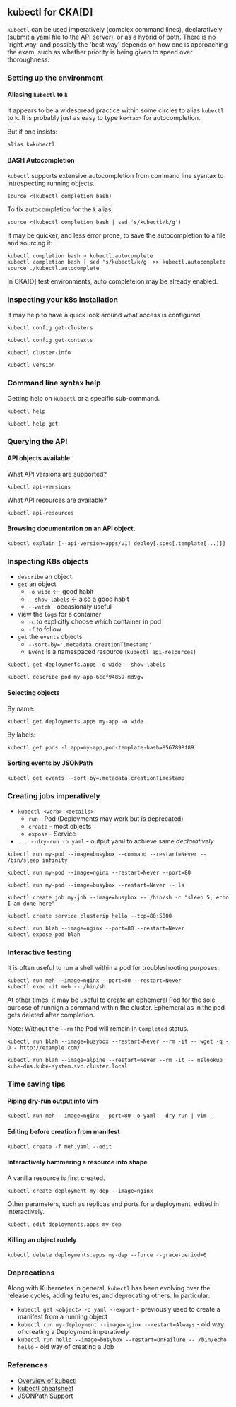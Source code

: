 ## kubectl for CKA[D]

`kubectl` can be used imperatively (complex command lines), declaratively (submit a yaml file to the API server), or as
a hybrid of both.  There is no 'right way' and possibly the 'best way' depends on how one is approaching the exam, such
as whether priority is being given to speed over thoroughness.

### Setting up the environment

#### Aliasing `kubectl` to `k`

It appears to be a widespread practice within some circles to alias `kubectl` to `k`.  It is probably just as easy to
type `ku<tab>` for autocompletion.

But if one insists:

```{text}
alias k=kubectl
```

#### BASH Autocompletion

`kubectl` supports extensive autocompletion from command line sysntax to introspecting running objects.

```{text}
source <(kubectl completion bash)
```

To fix autocompletion for the `k` alias:

```{text}
source <(kubectl completion bash | sed 's/kubectl/k/g')
```

It may be quicker, and less error prone, to save the autocompletion to a file and sourcing it:

```{text}
kubectl completion bash > kubectl.autocomplete
kubectl completion bash | sed 's/kubectl/k/g' >> kubectl.autocomplete 
source ./kubectl.autocomplete 
```

In CKA[D] test environments, auto completeion may be already enabled.

### Inspecting your k8s installation

It may help to have a quick look around what access is configured.

```{text}
kubectl config get-clusters
```

```{text}
kubectl config get-contexts
```

```{text}
kubectl cluster-info
```

```{text}
kubectl version
```

### Command line syntax help

Getting help on `kubectl` or a specific sub-command.

```{text}
kubectl help
```

```{text}
kubectl help get
```

### Querying the API

#### API objects available

What API versions are supported?

```{text}
kubectl api-versions
```

What API resources are available?

```{text}
kubectl api-resources
```

#### Browsing documentation on an API object.

```{text}
kubectl explain [--api-version=apps/v1] deploy[.spec[.template[...]]]
```

### Inspecting K8s objects

* `describe` an object
* `get` an object 
    * `-o wide` <-- good habit
    * `--show-labels` <- also a good habit
    * `--watch` - occasionaly useful
* view the `logs` for a container
    * `-c` to explicitly choose which container in pod
    * `-f` to follow
* `get` the `events` objects
    * `--sort-by='.metadata.creationTimestamp'`
    * `Event` is a namespaced resource (`kubectl api-resources`)

```{text}
kubectl get deployments.apps -o wide --show-labels
```

```{text}
kubectl describe pod my-app-6ccf94859-md9gw
```

#### Selecting objects

By name:

```{text}
kubectl get deployments.apps my-app -o wide
```

By labels:

```{text}
kubectl get pods -l app=my-app,pod-template-hash=8567898f89
```

#### Sorting events by JSONPath

```{text}
kubectl get events --sort-by=.metadata.creationTimestamp
```

### Creating jobs imperatively

* `kubectl <verb> <details>`
    * `run` - Pod (Deployments may work but is deprecated)
    * `create` - most objects
    * `expose` - Service
* `... --dry-run -o yaml` - output yaml to achieve same *declaratively*

```{text}
kubectl run my-pod --image=busybox --command --restart=Never -- /bin/sleep infinity
```

```{text}
kubectl run my-pod --image=nginx --restart=Never --port=80
```

```{text}
kubectl run my-pod --image=busybox --restart=Never -- ls
```

```{text}
kubectl create job my-job --image=busybox -- /bin/sh -c "sleep 5; echo I am done here"
```

```{text}
kubectl create service clusterip hello --tcp=80:5000
```

```{text}
kubectl run blah --image=nginx --port=80 --restart=Never
kubectl expose pod blah
```

### Interactive testing

It is often useful to run a shell within a pod for troubleshooting purposes.

```{text}
kubectl run meh --image=nginx --port=80 --restart=Never
kubectl exec -it meh -- /bin/sh
```

At other times, it may be useful to create an ephemeral Pod for the sole purpose of runnign a command within the
cluster.  Ephemeral as in the pod gets deleted after completion.

Note: Without the `--rm` the Pod will remain in `Completed` status.

```{text}
kubectl run blah --image=busybox --restart=Never --rm -it -- wget -q -O - http://example.com/
```

```{text}
kubectl run blah --image=alpine --restart=Never --rm -it -- nslookup kube-dns.kube-system.svc.cluster.local
```

### Time saving tips

#### Piping dry-run output into vim

```{text}
kubectl run meh --image=nginx --port=80 -o yaml --dry-run | vim -
```
#### Editing before creation from manifest

```{text}
kubectl create -f meh.yaml --edit
```

#### Interactively hammering a resource into shape

A vanilla resource is first created.

```{text}
kubectl create deployment my-dep --image=nginx
```

Other parameters, such as replicas and ports for a deployment, edited in interactively.

```{text}
kubectl edit deployments.apps my-dep 
```

#### Killing an object rudely

```{text}
kubectl delete deployments.apps my-dep --force --grace-period=0
```

### Deprecations

Along with Kubernetes in general, `kubectl` has been evolving over the release cycles, adding features, and deprecating
others.  In particular:
* `kubectl get <object> -o yaml --export` - previously used to create a manifest from a running object
* `kubectl run my-deployment --image=nginx --restart=Always` - old way of creating a Deployment imperatively
* `kubectl run hello --image=busybox --restart=OnFailure -- /bin/echo hello` - old way of creating a Job

### References

* [Overview of kubectl](https://kubernetes.io/docs/reference/kubectl/overview/)
* [kubectl cheatsheet](https://kubernetes.io/docs/reference/kubectl/cheatsheet/)
* [JSONPath Support](https://kubernetes.io/docs/reference/kubectl/jsonpath/)
